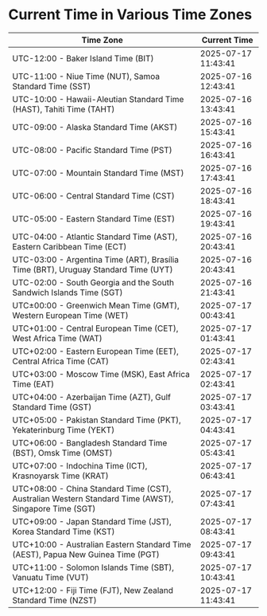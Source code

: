 # Current Time in Various Time Zones

| Time Zone | Current Time |
|-----------|--------------|
| UTC-12:00 - Baker Island Time (BIT) | 2025-07-17 11:43:41 |
| UTC-11:00 - Niue Time (NUT), Samoa Standard Time (SST) | 2025-07-16 12:43:41 |
| UTC-10:00 - Hawaii-Aleutian Standard Time (HAST), Tahiti Time (TAHT) | 2025-07-16 13:43:41 |
| UTC-09:00 - Alaska Standard Time (AKST) | 2025-07-16 15:43:41 |
| UTC-08:00 - Pacific Standard Time (PST) | 2025-07-16 16:43:41 |
| UTC-07:00 - Mountain Standard Time (MST) | 2025-07-16 17:43:41 |
| UTC-06:00 - Central Standard Time (CST) | 2025-07-16 18:43:41 |
| UTC-05:00 - Eastern Standard Time (EST) | 2025-07-16 19:43:41 |
| UTC-04:00 - Atlantic Standard Time (AST), Eastern Caribbean Time (ECT) | 2025-07-16 20:43:41 |
| UTC-03:00 - Argentina Time (ART), Brasília Time (BRT), Uruguay Standard Time (UYT) | 2025-07-16 20:43:41 |
| UTC-02:00 - South Georgia and the South Sandwich Islands Time (SGT) | 2025-07-16 21:43:41 |
| UTC±00:00 - Greenwich Mean Time (GMT), Western European Time (WET) | 2025-07-17 00:43:41 |
| UTC+01:00 - Central European Time (CET), West Africa Time (WAT) | 2025-07-17 01:43:41 |
| UTC+02:00 - Eastern European Time (EET), Central Africa Time (CAT) | 2025-07-17 02:43:41 |
| UTC+03:00 - Moscow Time (MSK), East Africa Time (EAT) | 2025-07-17 02:43:41 |
| UTC+04:00 - Azerbaijan Time (AZT), Gulf Standard Time (GST) | 2025-07-17 03:43:41 |
| UTC+05:00 - Pakistan Standard Time (PKT), Yekaterinburg Time (YEKT) | 2025-07-17 04:43:41 |
| UTC+06:00 - Bangladesh Standard Time (BST), Omsk Time (OMST) | 2025-07-17 05:43:41 |
| UTC+07:00 - Indochina Time (ICT), Krasnoyarsk Time (KRAT) | 2025-07-17 06:43:41 |
| UTC+08:00 - China Standard Time (CST), Australian Western Standard Time (AWST), Singapore Time (SGT) | 2025-07-17 07:43:41 |
| UTC+09:00 - Japan Standard Time (JST), Korea Standard Time (KST) | 2025-07-17 08:43:41 |
| UTC+10:00 - Australian Eastern Standard Time (AEST), Papua New Guinea Time (PGT) | 2025-07-17 09:43:41 |
| UTC+11:00 - Solomon Islands Time (SBT), Vanuatu Time (VUT) | 2025-07-17 10:43:41 |
| UTC+12:00 - Fiji Time (FJT), New Zealand Standard Time (NZST) | 2025-07-17 11:43:41 |
